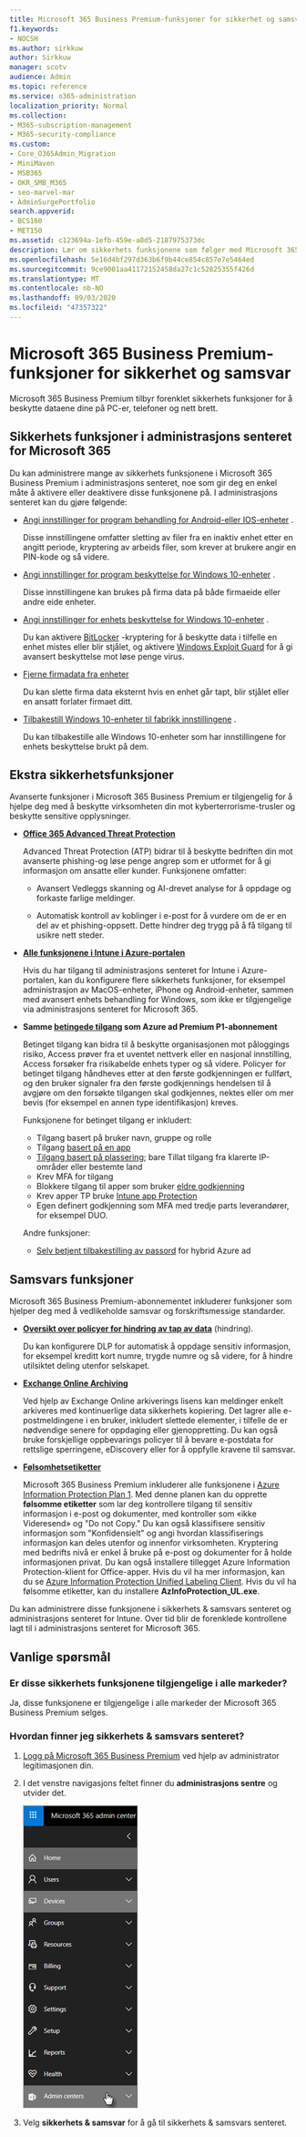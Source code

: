```yaml
---
title: Microsoft 365 Business Premium-funksjoner for sikkerhet og samsvar
f1.keywords:
- NOCSH
ms.author: sirkkuw
author: Sirkkuw
manager: scotv
audience: Admin
ms.topic: reference
ms.service: o365-administration
localization_priority: Normal
ms.collection:
- M365-subscription-management
- M365-security-compliance
ms.custom:
- Core_O365Admin_Migration
- MiniMaven
- MSB365
- OKR_SMB_M365
- seo-marvel-mar
- AdminSurgePortfolio
search.appverid:
- BCS160
- MET150
ms.assetid: c123694a-1efb-459e-a8d5-2187975373dc
description: Lær om sikkerhets funksjonene som følger med Microsoft 365 Business Premium, for å beskytte dataene på PC-er, telefoner og nett brett.
ms.openlocfilehash: 5e16d4bf297d363b6f9b44ce854c857e7e5464ed
ms.sourcegitcommit: 9ce9001aa41172152458da27c1c52825355f426d
ms.translationtype: MT
ms.contentlocale: nb-NO
ms.lasthandoff: 09/03/2020
ms.locfileid: "47357322"
---
```

# <a name="microsoft-365-business-premium-security-and-compliance-features"></a>Microsoft 365 Business Premium-funksjoner for sikkerhet og samsvar

Microsoft 365 Business Premium tilbyr forenklet sikkerhets funksjoner for å beskytte dataene dine på PC-er, telefoner og nett brett.
    
## <a name="microsoft-365-admin-center-security-features"></a>Sikkerhets funksjoner i administrasjons senteret for Microsoft 365

Du kan administrere mange av sikkerhets funksjonene i Microsoft 365 Business Premium i administrasjons senteret, noe som gir deg en enkel måte å aktivere eller deaktivere disse funksjonene på. I administrasjons senteret kan du gjøre følgende:
  
- [Angi innstillinger for program behandling for Android-eller IOS-enheter](app-protection-settings-for-android-and-ios.md) . 
    
    Disse innstillingene omfatter sletting av filer fra en inaktiv enhet etter en angitt periode, kryptering av arbeids filer, som krever at brukere angir en PIN-kode og så videre.
    
- [Angi innstillinger for program beskyttelse for Windows 10-enheter](protection-settings-for-windows-10-devices.md) . 
    
    Disse innstillingene kan brukes på firma data på både firmaeide eller andre eide enheter.
    
- [Angi innstillinger for enhets beskyttelse for Windows 10-enheter](protection-settings-for-windows-10-pcs.md) . 
    
    Du kan aktivere [BitLocker](https://go.microsoft.com/fwlink/p/?linkid=871405) -kryptering for å beskytte data i tilfelle en enhet mistes eller blir stjålet, og aktivere [Windows Exploit Guard](https://docs.microsoft.com/windows/security/threat-protection/microsoft-defender-atp/enable-exploit-protection) for å gi avansert beskyttelse mot løse penge virus. 
    
- [Fjerne firmadata fra enheter](remove-company-data.md)
    
    Du kan slette firma data eksternt hvis en enhet går tapt, blir stjålet eller en ansatt forlater firmaet ditt.
    
- [Tilbakestill Windows 10-enheter til fabrikk innstillingene](reset-devices-to-factory-settings.md) . 
    
    Du kan tilbakestille alle Windows 10-enheter som har innstillingene for enhets beskyttelse brukt på dem.
    
## <a name="additional-security-features"></a>Ekstra sikkerhetsfunksjoner 

Avanserte funksjoner i Microsoft 365 Business Premium er tilgjengelig for å hjelpe deg med å beskytte virksomheten din mot kyberterrorisme-trusler og beskytte sensitive opplysninger.
  
- **[Office 365 Advanced Threat Protection](https://docs.microsoft.com/microsoft-365/security/office-365-security/office-365-atp)**
    
    Advanced Threat Protection (ATP) bidrar til å beskytte bedriften din mot avanserte phishing-og løse penge angrep som er utformet for å gi informasjon om ansatte eller kunder. Funksjonene omfatter:
    
  - Avansert Vedleggs skanning og AI-drevet analyse for å oppdage og forkaste farlige meldinger.
    
  - Automatisk kontroll av koblinger i e-post for å vurdere om de er en del av et phishing-oppsett. Dette hindrer deg trygg på å få tilgang til usikre nett steder.

- **[Alle funksjonene i Intune i Azure-portalen](https://go.microsoft.com/fwlink/p/?linkid=871403)**
    
    Hvis du har tilgang til administrasjons senteret for Intune i Azure-portalen, kan du konfigurere flere sikkerhets funksjoner, for eksempel administrasjon av MacOS-enheter, iPhone og Android-enheter, sammen med avansert enhets behandling for Windows, som ikke er tilgjengelige via administrasjons senteret for Microsoft 365.
- **Samme [betingede tilgang](https://docs.microsoft.com/azure/active-directory/conditional-access/overview) som Azure ad Premium P1-abonnement**


    Betinget tilgang kan bidra til å beskytte organisasjonen mot påloggings risiko, Access prøver fra et uventet nettverk eller en nasjonal innstilling, Access forsøker fra risikabelde enhets typer og så videre. Policyer for betinget tilgang håndheves etter at den første godkjenningen er fullført, og den bruker signaler fra den første godkjennings hendelsen til å avgjøre om den forsøkte tilgangen skal godkjennes, nektes eller om mer bevis (for eksempel en annen type identifikasjon) kreves.

    Funksjonene for betinget tilgang er inkludert:

    - Tilgang basert på bruker navn, gruppe og rolle
    - Tilgang [basert på en app](https://docs.microsoft.com/azure/active-directory/conditional-access/app-based-conditional-access) 
    - [Tilgang basert på plassering](https://docs.microsoft.com/azure/active-directory/authentication/howto-registration-mfa-sspr-combined#conditional-access-policies-for-combined-registration);  bare Tillat tilgang fra klarerte IP-områder eller bestemte land 
    - Krev MFA for tilgang
    - Blokkere tilgang til apper som bruker [eldre godkjenning](https://docs.microsoft.com/azure/active-directory/conditional-access/block-legacy-authentication)
    - Krev apper TP bruke [Intune app Protection](https://docs.microsoft.com/azure/active-directory/conditional-access/app-protection-based-conditional-access)
    - Egen definert godkjenning som MFA med tredje parts leverandører, for eksempel DUO.
   
    Andre funksjoner:
    - [Selv betjent tilbakestilling av passord](https://docs.microsoft.com/azure/active-directory/authentication/concept-sspr-customization) for hybrid Azure ad
    
## <a name="compliance-features"></a>Samsvars funksjoner

Microsoft 365 Business Premium-abonnementet inkluderer funksjoner som hjelper deg med å vedlikeholde samsvar og forskriftsmessige standarder.

- **[Oversikt over policyer for hindring av tap av data](https://docs.microsoft.com/microsoft-365/compliance/data-loss-prevention-policies)** (hindring). 
    
    Du kan konfigurere DLP for automatisk å oppdage sensitiv informasjon, for eksempel kreditt kort numre, trygde numre og så videre, for å hindre utilsiktet deling utenfor selskapet.
    
- **[Exchange Online Archiving](https://products.office.com/exchange/microsoft-exchange-online-archiving-email)**
    
    Ved hjelp av Exchange Online arkiverings lisens kan meldinger enkelt arkiveres med kontinuerlige data sikkerhets kopiering. Det lagrer alle e-postmeldingene i en bruker, inkludert slettede elementer, i tilfelle de er nødvendige senere for oppdaging eller gjenoppretting. Du kan også bruke forskjellige oppbevarings policyer til å bevare e-postdata for rettslige sperringene, eDiscovery eller for å oppfylle kravene til samsvar.
    
- **[Følsomhetsetiketter](https://docs.microsoft.com/microsoft-365/compliance/sensitivity-labels)**

   Microsoft 365 Business Premium inkluderer alle funksjonene i [Azure Information Protection Plan 1](https://go.microsoft.com/fwlink/p/?linkid=871407). Med denne planen kan du opprette **følsomme etiketter** som lar deg kontrollere tilgang til sensitiv informasjon i e-post og dokumenter, med kontroller som «ikke Videresend» og "Do not Copy." Du kan også klassifisere sensitiv informasjon som "Konfidensielt" og angi hvordan klassifiserings informasjon kan deles utenfor og innenfor virksomheten. Kryptering med bedrifts nivå er enkel å bruke på e-post og dokumenter for å holde informasjonen privat. Du kan også installere tillegget Azure Information Protection-klient for Office-apper. Hvis du vil ha mer informasjon, kan du se [Azure Information Protection Unified Labeling Client](https://docs.microsoft.com/azure/information-protection/rms-client/unifiedlabelingclient-version-release-history). Hvis du vil ha følsomme etiketter, kan du installere **AzInfoProtection_UL.exe**.

Du kan administrere disse funksjonene i sikkerhets &amp; samsvars senteret og administrasjons senteret for Intune. Over tid blir de forenklede kontrollene lagt til i administrasjons senteret for Microsoft 365.
  
    
## <a name="faq"></a>Vanlige spørsmål

 ### <a name="are-these-security-features-available-in-all-markets"></a>Er disse sikkerhets funksjonene tilgjengelige i alle markeder?
  
Ja, disse funksjonene er tilgjengelige i alle markeder der Microsoft 365 Business Premium selges.
  
### <a name="how-do-i-find-the-security-amp-compliance-center"></a>Hvordan finner jeg sikkerhets &amp; samsvars senteret?
  
1. [Logg på Microsoft 365 Business Premium](https://portal.microsoft.com/) ved hjelp av administrator legitimasjonen din. 
    
2. I det venstre navigasjons feltet finner du **administrasjons sentre** og utvider det. 
    
    ![Velg administrasjons sentre i det venstre navigasjons senteret i Microsoft 365.](../media/fa4484f8-c637-45fd-a7bd-bdb3abfd6c03.png)
  
3. Velg **sikkerhets &amp; samsvar** for å gå til sikkerhets &amp; samsvars senteret.
